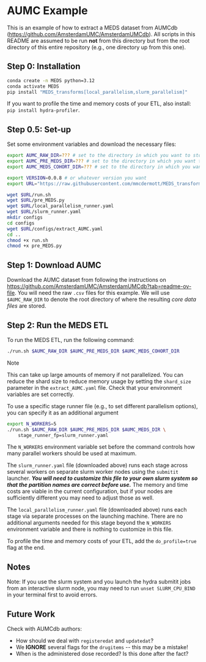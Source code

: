 # AUMC Example

This is an example of how to extract a MEDS dataset from AUMCdb (https://github.com/AmsterdamUMC/AmsterdamUMCdb). All scripts in this README are assumed to
be run **not** from this directory but from the root directory of this entire repository (e.g., one directory
up from this one).

## Step 0: Installation

```bash
conda create -n MEDS python=3.12
conda activate MEDS
pip install "MEDS_transforms[local_parallelism,slurm_parallelism]"
```

If you want to profile the time and memory costs of your ETL, also install: `pip install hydra-profiler`.

## Step 0.5: Set-up
Set some environment variables and download the necessary files:
```bash
export AUMC_RAW_DIR=??? # set to the directory in which you want to store the raw data
export AUMC_PRE_MEDS_DIR=??? # set to the directory in which you want to store the intermediate MEDS data
export AUMC_MEDS_COHORT_DIR=??? # set to the directory in which you want to store the final MEDS data

export VERSION=0.0.8 # or whatever version you want
export URL="https://raw.githubusercontent.com/mmcdermott/MEDS_transforms/$VERSION/AUMC_Example"

wget $URL/run.sh
wget $URL/pre_MEDS.py
wget $URL/local_parallelism_runner.yaml
wget $URL/slurm_runner.yaml
mkdir configs
cd configs
wget $URL/configs/extract_AUMC.yaml
cd ..
chmod +x run.sh
chmod +x pre_MEDS.py
```


## Step 1: Download AUMC

Download the AUMC dataset from following the instructions on https://github.com/AmsterdamUMC/AmsterdamUMCdb?tab=readme-ov-file. You will need the raw `.csv` files for this example. We will use `$AUMC_RAW_DIR` to denote the root directory of where the resulting _core data files_ are stored.


## Step 2: Run the MEDS ETL

To run the MEDS ETL, run the following command:

```bash
./run.sh $AUMC_RAW_DIR $AUMC_PRE_MEDS_DIR $AUMC_MEDS_COHORT_DIR
```
> [!NOTE] 
> This can take up large amounts of memory if not parallelized. You can reduce the shard size to reduce memory usage by setting the `shard_size` parameter in the `extract_AUMC.yaml` file.
> Check that your environment variables are set correctly.

To use a specific stage runner file (e.g., to set different parallelism options), you can specify it as an
additional argument

```bash
export N_WORKERS=5
./run.sh $AUMC_RAW_DIR $AUMC_PRE_MEDS_DIR $AUMC_MEDS_DIR \
    stage_runner_fp=slurm_runner.yaml
```

The `N_WORKERS` environment variable set before the command controls how many parallel workers should be used
at maximum.

The `slurm_runner.yaml` file (downloaded above) runs each stage across several workers on separate slurm
worker nodes using the `submitit` launcher. _**You will need to customize this file to your own slurm system
so that the partition names are correct before use.**_ The memory and time costs are viable in the current
configuration, but if your nodes are sufficiently different you may need to adjust those as well.

The `local_parallelism_runner.yaml` file (downloaded above) runs each stage via separate processes on the
launching machine. There are no additional arguments needed for this stage beyond the `N_WORKERS` environment
variable and there is nothing to customize in this file.

To profile the time and memory costs of your ETL, add the `do_profile=true` flag at the end.

## Notes

Note: If you use the slurm system and you launch the hydra submitit jobs from an interactive slurm node, you
may need to run `unset SLURM_CPU_BIND` in your terminal first to avoid errors.

## Future Work
Check with AUMCdb authors:
- How should we deal with `registeredat` and `updatedat`?
- We **IGNORE** several flags for the `drugitems` -- this may be a mistake!
- When is the administered dose recorded? Is this done after the fact?

